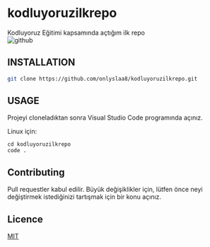 # kodluyoruzilkrepo
Kodluyoruz Eğitimi kapsamında açtığım ilk repo  
![github](figures/github.png)

## INSTALLATION 

```bash  
git clone https://github.com/onlyslaa8/kodluyoruzilkrepo.git  
```

## USAGE  

Projeyi cloneladıktan sonra Visual Studio Code programında açınız.  

Linux için:  
```linux
cd kodluyoruzilkrepo  
code .  
```  

## Contributing  
Pull requestler kabul edilir. Büyük değişiklikler için, lütfen önce neyi değiştirmek istediğinizi tartışmak için bir konu açınız.  

## Licence   
[MIT](https://choosealicense.com/licenses/mit/)
